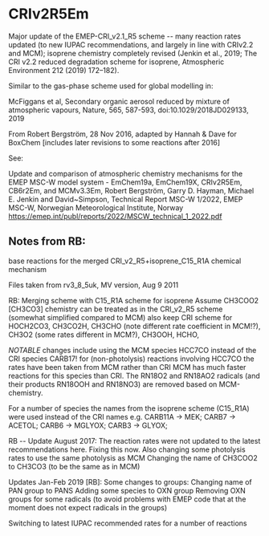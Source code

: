 CRIv2R5Em
=========

Major update of the EMEP-CRI_v2.1_R5 scheme -- many reaction rates updated 
(to new IUPAC recommendations, and largely in line with CRIv2.2 and MCM);
isoprene chemistry completely revised (Jenkin et al., 2019; The CRI v2.2 
reduced degradation scheme for isoprene, Atmospheric Environment 212 (2019) 
172–182).
 
Similar to the gas-phase scheme used for global modelling in:

   McFiggans et al, Secondary organic aerosol reduced by mixture of
   atmospheric vapours, Nature, 565, 587-593, doi:10.1029/2018JD029133,
   2019

From Robert Bergström,  28 Nov 2016, adapted by Hannah & Dave for BoxChem
[includes later revisions to some reactions after 2016]

See:

  Update and comparison of atmospheric chemistry mechanisms for the EMEP MSC-W model system - EmChem19a, EmChem19X, CRIv2R5Em, CB6r2Em, and MCMv3.3Em,
  Robert Bergström, Garry D. Hayman, Michael E. Jenkin  and David~Simpson,
  Technical Report MSC-W 1/2022,
  EMEP MSC-W, Norwegian Meteorological Institute, Norway
  https://emep.int/publ/reports/2022/MSCW_technical_1_2022.pdf


Notes from RB:
--------------

base reactions for the merged CRI_v2_R5+isoprene_C15_R1A chemical mechanism

Files taken from rv3_8_5uk, MV version, Aug 9 2011

RB: Merging scheme with C15_R1A scheme for isoprene
    Assume CH3COO2 [CH3CO3] chemistry can be treated as in the CRI_v2_R5
      scheme (somewhat simplified compared to MCM)
     also keep CRI scheme for HOCH2CO3, CH3CO2H, CH3CHO (note different rate
      coefficient in MCM!?), 
     CH3O2 (some rates different in MCM?), CH3OOH, HCHO, 

*NOTABLE* changes include using the MCM species HCC7CO instead of the CRI
      species CARB17!
         for (non-photolysis) reactions involving HCC7CO the rates have been
      taken from MCM rather than CRI
         MCM has much faster reactions for this species than CRI.
         The RN18O2 and RN18AO2 radicals (and their products RN18OOH and
      RN18NO3) are removed based on MCM-chemistry.

For a number of species the names from the isoprene scheme (C15_R1A) were
      used instead of the CRI names
    e.g. CARB11A -> MEK; CARB7 -> ACETOL; CARB6 -> MGLYOX; CARB3 -> GLYOX; 

RB -- Update August 2017:
   The reaction rates were not updated to the latest recommendations here.
   Fixing this now.
   Also changing some photolysis rates to use the same photolysis as MCM
   Changing the name of CH3COO2 to CH3CO3 (to be the same as in MCM)


Updates Jan-Feb 2019 [RB]: 
   Some changes to groups: Changing name of PAN group to PANS
                           Adding some species to OXN group
                           Removing OXN groups for some radicals (to
                           avoid problems with EMEP code that at the
                           moment does not expect radicals in the groups)

   Switching to latest IUPAC recommended rates for a number of reactions

